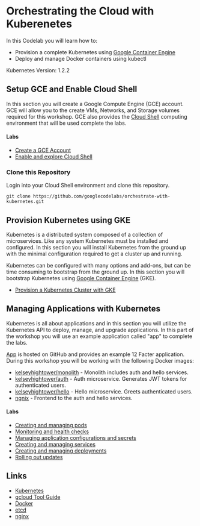 # Orchestrating the Cloud with Kuberenetes

In this Codelab you will learn how to:

* Provision a complete Kubernetes using [Google Container Engine](https://cloud.google.com/container-engine)
* Deploy and manage Docker containers using kubectl

Kubernetes Version: 1.2.2

## Setup GCE and Enable Cloud Shell 

In this section you will create a Google Compute Engine (GCE) account. GCE will allow you to the create VMs, Networks, and Storage volumes required for this workshop. GCE also provides the [Cloud Shell](https://cloud.google.com/shell/docs) computing environment that will be used complete the labs.

#### Labs

  * [Create a GCE Account](labs/create-gce-account.md)
  * [Enable and explore Cloud Shell](labs/enable-and-explore-cloud-shell.md)

### Clone this Repository

Login into your Cloud Shell environment and clone this repository.

```
git clone https://github.com/googlecodelabs/orchestrate-with-kubernetes.git
```

## Provision Kubernetes using GKE

Kubernetes is a distributed system composed of a collection of microservices. Like any system Kubernetes must be installed and configured. In this section you will install Kubernetes from the ground up with the minimal configuration required to get a cluster up and running.

Kubernetes can be configured with many options and add-ons, but can be time consuming to bootstrap from the ground up. In this section you will bootstrap Kubernetes using [Google Container Engine](https://cloud.google.com/container-engine) (GKE).

  * [Provision a Kubernetes Cluster with GKE](labs/provision-kubernetes-cluster-with-gke.md)

## Managing Applications with Kubernetes

Kubernetes is all about applications and in this section you will utilize the Kubernetes API to deploy, manage, and upgrade applications. In this part of the workshop you will use an example application called "app" to complete the labs.

[App](https://github.com/kelseyhightower/app) is hosted on GitHub and provides an example 12 Facter application. During this workshop you will be working with the following Docker images:

* [kelseyhightower/monolith](https://hub.docker.com/r/kelseyhightower/monolith) - Monolith includes auth and hello services.
* [kelseyhightower/auth](https://hub.docker.com/r/kelseyhightower/auth) - Auth microservice. Generates JWT tokens for authenticated users.
* [kelseyhightower/hello](https://hub.docker.com/r/kelseyhightower/hello) - Hello microservice. Greets authenticated users.
* [ngnix](https://hub.docker.com/_/nginx) - Frontend to the auth and hello services.

#### Labs

  * [Creating and managing pods](labs/creating-and-managing-pods.md)
  * [Monitoring and health checks](labs/monitoring-and-health-checks.md)
  * [Managing application configurations and secrets](labs/managing-application-configurations-and-secrets.md)
  * [Creating and managing services](labs/creating-and-managing-services.md)
  * [Creating and managing deployments](labs/creating-and-managing-deployments.md)
  * [Rolling out updates](labs/rolling-out-updates.md)

## Links

  * [Kubernetes](http://googlecloudplatform.github.io/kubernetes)
  * [gcloud Tool Guide](https://cloud.google.com/sdk/gcloud)
  * [Docker](https://docs.docker.com)
  * [etcd](https://coreos.com/docs/distributed-configuration/getting-started-with-etcd)
  * [nginx](http://nginx.org)
